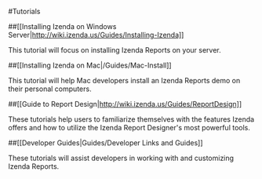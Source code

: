 #Tutorials

##[[Installing Izenda on Windows Server|http://wiki.izenda.us/Guides/Installing-Izenda]]

This tutorial will focus on installing Izenda Reports on your server.

##[[Installing Izenda on Mac|/Guides/Mac-Install]]

This tutorial will help Mac developers install an Izenda Reports demo on their personal computers.

##[[Guide to Report Design|http://wiki.izenda.us/Guides/ReportDesign]]

These tutorials help users to familiarize themselves with the features Izenda offers and how to utilize the Izenda Report Designer's most powerful tools.

##[[Developer Guides|Guides/Developer Links and Guides]]

These tutorials will assist developers in working with and customizing Izenda Reports.